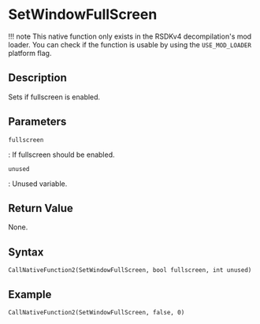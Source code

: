 # SetWindowFullScreen

!!! note
    This native function only exists in the RSDKv4 decompilation's mod loader. You can check if the function is usable by using the `USE_MOD_LOADER` platform flag.

## Description
Sets if fullscreen is enabled.

## Parameters
`fullscreen`

:   If fullscreen should be enabled.

`unused`

:   Unused variable.

## Return Value
None.

## Syntax
```
CallNativeFunction2(SetWindowFullScreen, bool fullscreen, int unused)
```

## Example
```
CallNativeFunction2(SetWindowFullScreen, false, 0)
```